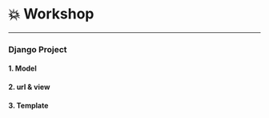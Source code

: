 # :boom: Workshop

---



### Django Project



#### 1. Model



#### 2. url & view



#### 3. Template

